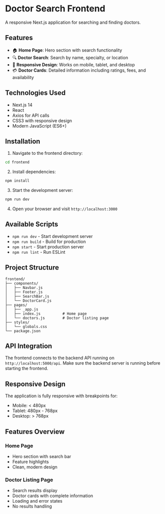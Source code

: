 # Doctor Search Frontend

A responsive Next.js application for searching and finding doctors.

## Features

- 🏠 **Home Page**: Hero section with search functionality
- 🔍 **Doctor Search**: Search by name, specialty, or location
- 📱 **Responsive Design**: Works on mobile, tablet, and desktop
- 💳 **Doctor Cards**: Detailed information including ratings, fees, and availability

## Technologies Used

- Next.js 14
- React
- Axios for API calls
- CSS3 with responsive design
- Modern JavaScript (ES6+)

## Installation

1. Navigate to the frontend directory:
```bash
cd frontend
```

2. Install dependencies:
```bash
npm install
```

3. Start the development server:
```bash
npm run dev
```

4. Open your browser and visit `http://localhost:3000`

## Available Scripts

- `npm run dev` - Start development server
- `npm run build` - Build for production
- `npm start` - Start production server
- `npm run lint` - Run ESLint

## Project Structure

```
frontend/
├── components/
│   ├── Navbar.js
│   ├── Footer.js
│   ├── SearchBar.js
│   └── DoctorCard.js
├── pages/
│   ├── _app.js
│   ├── index.js          # Home page
│   └── doctors.js        # Doctor listing page
├── styles/
│   └── globals.css
└── package.json
```

## API Integration

The frontend connects to the backend API running on `http://localhost:5000/api`. Make sure the backend server is running before starting the frontend.

## Responsive Design

The application is fully responsive with breakpoints for:
- Mobile: < 480px
- Tablet: 480px - 768px
- Desktop: > 768px

## Features Overview

### Home Page
- Hero section with search bar
- Feature highlights
- Clean, modern design

### Doctor Listing Page
- Search results display
- Doctor cards with complete information
- Loading and error states
- No results handling
